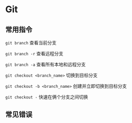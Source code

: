 # Git

## 常用指令

`git branch` 查看当前分支

`git branch -r` 查看远程分支

`git branch -a` 查看所有本地和远程分支

`git checkout <branch_name>` 切换到目标分支

`git checkout -b <branch_name>` 创建并立即切换到目标分支

`git checkout -` 快速在俩个分支之间切换

## 常见错误